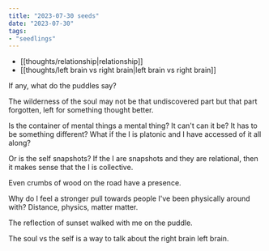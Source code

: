 ```yaml
---
title: "2023-07-30 seeds"
date: "2023-07-30"
tags:
- "seedlings"
---
```


- [[thoughts/relationship|relationship]]
- [[thoughts/left brain vs right brain|left brain vs right brain]]

If any, what do the puddles say?

The wilderness of the soul may not be that undiscovered part but that part forgotten, left for something thought better.

Is the container of mental things a mental thing? It can't can it be? It has to be something different? What if the I is platonic and I have accessed of it all along?

Or is the self snapshots? If the I are snapshots and they are relational, then it makes sense that the I is collective.

Even crumbs of wood on the road have a presence.

Why do I feel a stronger pull towards people I've been physically around with? Distance, physics, matter matter.

The reflection of sunset walked with me on the puddle.

The soul vs the self is a way to talk about the right brain left brain.